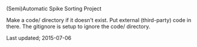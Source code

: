 (Semi)Automatic Spike Sorting Project

Make a code/ directory if it doesn't exist. Put external (third-party) code in there. The gitignore is setup to ignore the code/ directory.

Last updated; 2015-07-06

